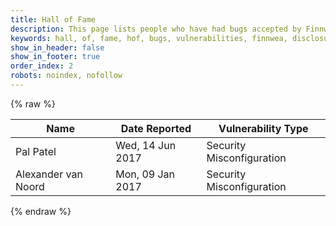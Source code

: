 ```yaml
---
title: Hall of Fame
description: This page lists people who have had bugs accepted by Finnwea's Security Vulnerability Disclosure Program.
keywords: hall, of, fame, hof, bugs, vulnerabilities, finnwea, disclosure, bounty
show_in_header: false
show_in_footer: true
order_index: 2
robots: noindex, nofollow
---
```


{% raw %}
<div class="table-responsive">
	<table class="table">
		<thead>
			<tr>
				<th>Name</th>
				<th>Date Reported</th>
				<th>Vulnerability Type</th>
			</tr>
		</thead>
		<tbody>
			<tr>
				<td>Pal Patel</td>
				<td>Wed, 14 Jun 2017</td>
				<td>Security Misconfiguration</td>
			</tr>
			<tr>
				<td>Alexander van Noord</td>
				<td>Mon, 09 Jan 2017</td>
				<td>Security Misconfiguration</td>
			</tr>
		</tbody>
	</table>
</div>
{% endraw %}
